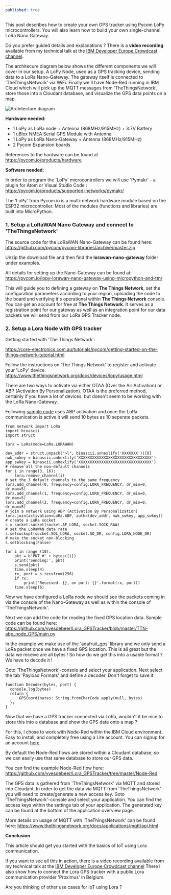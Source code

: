 ```yaml
---
published: true
---
```

This post describes how to create your own GPS tracker using Pycom LoPy microcontrollers. 
You will also learn how to build your own single-channel LoRa Nano Gateway.

Do you prefer guided details and explanations ? There is a **video recording** available from my technical talk at the [IBM Developer Europe Crowdcast channel](<https://www.crowdcast.io/e/build-a-gps-tracker>).

The architecure diagram below shows the different components we will cover in our setup.
A LoPy Node, used as a GPS tracking device, sending data to a LoRa Nano-Gateway.
The gateway itself is connected to 'TheThingsNetwork' via WiFi.
Finally we'll have Node-Red running in IBM Cloud which will pick up the MQTT messages from 'TheThingsNetwork', store those into a Cloudant database, and visualize the GPS data points on a map.

![Architecture diagram]({{site.baseurl}}/images/LoRa_Architecture.png)

**Hardware needed:**

- 1 LoPy as LoRa node + Antenna (868MHz/915MHz) + 3.7V Battery
- 1 uBlox NMEA Serial GPS Module with Antenna
- 1 LoPy as LoRa Nano-Gateway + Antenna (868MHz/915MHz)
- 2 Pycom Expansion boards

References to the hardware can be found at <https://pycom.io/products/hardware>

**Software needed:**

In order to program the 'LoPy' microcontrollers we will use 'Pymakr' - a plugin for Atom or Visual Studio Code : <https://pycom.io/products/supported-networks/pymakr/>

The 'LoPy' from Pycom.io is a multi-network hardware module based on the ESP32 microcontroller. Most of the modules (functions and libraries) are built into MicroPython.

### 1. Setup a LoRaWAN Nano Gateway and connect to 'TheThingsNetwork'

The source code for the LoRaWAN Nano-Gateway can be found here: <https://github.com/pycom/pycom-libraries/archive/master.zip>

Unzip the download file and then find the **lorawan-nano-gateway** folder under examples.

All details for setting up the Nano-Gateway can be found at: 
<https://pycom.io/lopy-lorawan-nano-gateway-using-micropython-and-ttn/>

This will guide you to defining a gateway on **The Things Network**, set the configuration parameters according to your region, uploading the code to the board and verifying it's operational within **The Things Network** console.
You can get an account for free at **The Things Network**. It serves as a registration point for our gateway as well as an integration point for our data packets we will send from our LoRa GPS Tracker node.

### 2. Setup a Lora Node with GPS tracker

Getting started with 'The Things Network':

<https://core-electronics.com.au/tutorials/pycom/getting-started-on-the-things-network-tutorial.html>

Follow the instructions on 'The Things Network' to register and activate your 'LoPy' device. 
<https://www.thethingsnetwork.org/docs/devices/lopy/usage.html>

There are two ways to activate via either OTAA (Over the Air Activation) or ABP (Activation By Personalization). OTAA is the preferred method, certainly if you have a lot of devices, but doesn't seem to be working with the LoRa Nano-Gateway.

Following [sample code](https://github.com/yvesdebeer/Lora_GPSTracker/blob/master/TTN-abp_node_GPS/abp.py) uses ABP activation and once the LoRa communication is active it will send 10 bytes as 10 seperate packets.

```
from network import LoRa
import binascii
import struct

lora = LoRa(mode=LoRa.LORAWAN)

dev_addr = struct.unpack(">l", binascii.unhexlify('XXXXXXX'))[0]
nwk_swkey = binascii.unhexlify('XXXXXXXXXXXXXXXXXXXXXXXXXXXXXXXX')
app_swkey = binascii.unhexlify('XXXXXXXXXXXXXXXXXXXXXXXXXXXXXXXX')
# remove all the non-default channels
for i in range(3, 16):
    lora.remove_channel(i)
# set the 3 default channels to the same frequency
lora.add_channel(0, frequency=config.LORA_FREQUENCY, dr_min=0, dr_max=5)
lora.add_channel(1, frequency=config.LORA_FREQUENCY, dr_min=0, dr_max=5)
lora.add_channel(2, frequency=config.LORA_FREQUENCY, dr_min=0, dr_max=5)
# join a network using ABP (Activation By Personalization)
lora.join(activation=LoRa.ABP, auth=(dev_addr, nwk_swkey, app_swkey))
# create a LoRa socket
s = socket.socket(socket.AF_LORA, socket.SOCK_RAW)
# set the LoRaWAN data rate
s.setsockopt(socket.SOL_LORA, socket.SO_DR, config.LORA_NODE_DR)
# make the socket non-blocking
s.setblocking(False)

for i in range (10):
    pkt = b'PKT #' + bytes([i])
    print('Sending:', pkt)
    s.send(pkt)
    time.sleep(4)
    rx, port = s.recvfrom(256)
    if rx:
        print('Received: {}, on port: {}'.format(rx, port))
    time.sleep(6)
```
Now we have configured a LoRa node we should see the packets coming in via the console of the Nano-Gateway as well as within the console of 'TheThingsNetwork'.

Next we can add the code for reading the fixed GPS location data.
Sample code can be found here: <https://github.com/yvesdebeer/Lora_GPSTracker/blob/master/TTN-abp_node_GPS/main.py>

In the example we make use of the 'adafruit_gps' library and we only send a LoRa packet once we have a fixed GPS location.
This is all great but the data we receive are all bytes ! So how do we get this into a usable format ? We have to decode it !

Goto 'TheThingsNetwork'-console and select your application. Next select the tab 'Payload Formats' and define a decoder. Don't forget to save it.

```
function Decoder(bytes, port) { 
  console.log(bytes)
  return {
      GPSCoordinates: String.fromCharCode.apply(null, bytes)
  };
}
```

Now that we have a GPS tracker connected via LoRa, wouldn't it be nice to store this into a database and show the GPS data onto a map ?

For this, I chose to work with Node-Red within the IBM Cloud environment.
Easy to install, and completely free using a Lite account. You can signup for an account [here](https://ibm.biz/BdqQXz).

By default the Node-Red flows are stored within a Cloudant database, so we can easily use that same database to store our GPS data.

You can find the example Node-Red flow here: <https://github.com/yvesdebeer/Lora_GPSTracker/tree/master/Node-Red>

The GPS data is gathered from 'TheThingsNetwork' via MQTT and stored into Cloudant.
In order to get the data via MQTT from 'TheThingsNetwork' you will need to create/generate a new access key. Goto 'TheThingsNetwork'-console and select your application. You can find the access keys within the settings tab of your application. The generated key can be found at the bottom of the application overview page.

More details on usage of MQTT with 'TheThingsNetwork' can be found here: <https://www.thethingsnetwork.org/docs/applications/mqtt/api.html>

**Conclusion**

This article should get you started with the basics of IoT using Lora communication.

If you want to see all this in action, there is a video recording available from my technical talk at the [IBM Developer Europe Crowdcast channel](<https://www.crowdcast.io/e/build-a-gps-tracker>)
There I also show how to connect the Lora GPS tracker with a public Lora communication provider 'Proximus' in Belgium.

Are you thinking of other use cases for IoT using Lora ?
